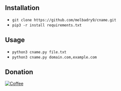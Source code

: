 ## Installation
- `git clone https://github.com/melbadry9/cname.git`
- `pip3 -r install requirements.txt`

## Usage
- `python3 cname.py file.txt`
- `python3 cname.py domain.com,example.com`

## Donation
[![Coffee](https://www.buymeacoffee.com/assets/img/custom_images/orange_img.png)](https://buymeacoffee.com/melbadry9)
